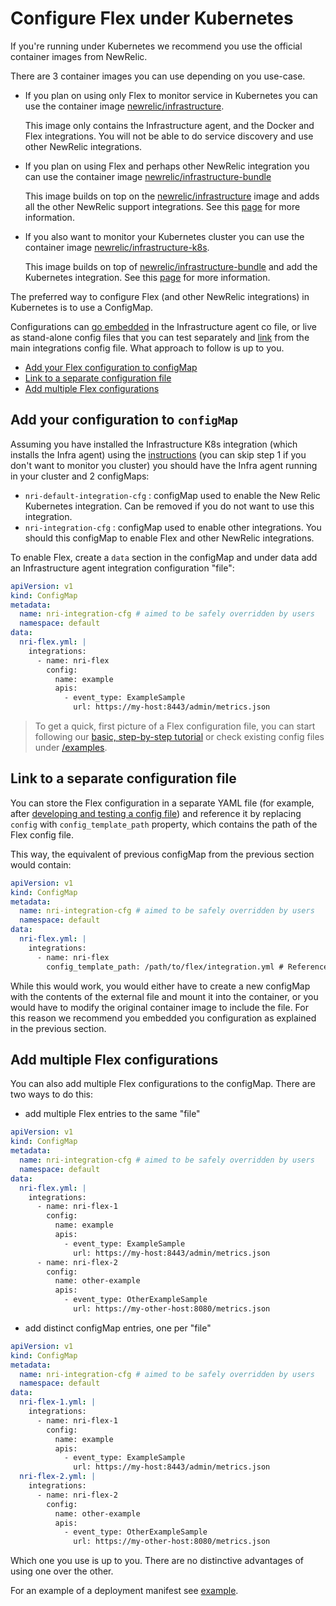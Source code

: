 # Configure Flex under Kubernetes

If you're running under Kubernetes we recommend you use the official container images from NewRelic.

There are 3 container images you can use depending on you use-case. 
- If you plan on using only Flex to monitor service in Kubernetes you can use the container image [newrelic/infrastructure](https://hub.docker.com/r/newrelic/infrastructure).
  
  This image only contains the Infrastructure agent, and the Docker and Flex integrations. You will not be able to do service discovery and use other NewRelic integrations.
- If you plan on using Flex and perhaps other NewRelic integration you can use the container image [newrelic/infrastructure-bundle](https://hub.docker.com/r/newrelic/infrastructure-bundle)

   This image builds on top on the [newrelic/infrastructure](https://hub.docker.com/r/newrelic/infrastructure) image and adds all the other NewRelic support integrations. See this [page](https://docs.newrelic.com/docs/integrations/kubernetes-integration/link-apps-services/monitor-services-running-kubernetes) for more information.

- If you also want to monitor your Kubernetes cluster you can use the container image [newrelic/infrastructure-k8s](https://hub.docker.com/r/newrelic/infrastructure-k8s).
  
  This image builds on top of [newrelic/infrastructure-bundle](https://hub.docker.com/r/newrelic/infrastructure-bundle) and add the Kubernetes integration. See this [page](https://docs.newrelic.com/docs/integrations/kubernetes-integration/get-started/introduction-kubernetes-integration) for more information.

The preferred way to configure Flex (and other NewRelic integrations) in Kubernetes is to use a ConfigMap.

Configurations can [go embedded](#AddyourFlexconfigurationtointegrations.d) in the Infrastructure agent co file, or live as stand-alone config files that you can test separately and [link](#Linktoaseparateconfigurationfile) from the main integrations config file. What approach to follow is up to you.

* [Add your Flex configuration to configMap](#AddyourFlexconfigurationtoconfigMap)
* [Link to a separate configuration file](#Linktoaseparateconfigurationfile)
* [Add multiple Flex configurations](#Addmultipleflexconfigurations)

## <a name='AddyourFlexconfigurationtoconfigMap'></a>Add your configuration to `configMap`

Assuming you have installed the Infrastructure K8s integration (which installs the Infra agent) using the [instructions](https://docs.newrelic.com/docs/integrations/kubernetes-integration/installation/kubernetes-installation-configuration#install) (you can skip step 1 if you don't want to monitor you cluster) 
you should have the Infra agent running in your cluster and 2 configMaps:

- `nri-default-integration-cfg` : configMap used to enable the New Relic Kubernetes integration. Can be removed if you do not want to use this integration.
- `nri-integration-cfg` : configMap used to enable other integrations. You should this configMap to enable Flex and other NewRelic integrations.

To enable Flex, create a `data` section in the configMap and under data add an Infrastructure agent integration configuration "file":
```yaml
apiVersion: v1
kind: ConfigMap
metadata:
  name: nri-integration-cfg # aimed to be safely overridden by users
  namespace: default
data:
  nri-flex.yml: |
    integrations:
      - name: nri-flex
        config:
          name: example
          apis:
            - event_type: ExampleSample
              url: https://my-host:8443/admin/metrics.json
``` 

> To get a quick, first picture of a Flex configuration file, you can start following our [basic, step-by-step tutorial](../../basic-tutorial.md) or check existing config files under [/examples](../../examples).

## <a name='Linktoaseparateconfigurationfile'></a>Link to a separate configuration file

You can store the Flex configuration in a separate YAML file (for example, after [developing and testing a config file](../development.md)) and reference it by replacing `config` with `config_template_path` property, which contains the path of the Flex config file.

This way, the equivalent of previous configMap from the previous section would contain:

```yaml
apiVersion: v1
kind: ConfigMap
metadata:
  name: nri-integration-cfg # aimed to be safely overridden by users
  namespace: default
data:
  nri-flex.yml: |
    integrations:
      - name: nri-flex
        config_template_path: /path/to/flex/integration.yml # Reference to a separate Flex config file
``` 
While this would work, you would either have to create a new configMap with the contents of the external file and mount it into the container, 
or you would have to modify the original container image to include the file. For this reason we recommend you embedded you configuration as explained in the previous section. 

## <a name='#Addmultipleflexconfigurations'></a>Add multiple Flex configurations

You can also add multiple Flex configurations to the configMap. There are two ways to do this:

- add multiple Flex entries to the same "file"

```yaml
apiVersion: v1
kind: ConfigMap
metadata:
  name: nri-integration-cfg # aimed to be safely overridden by users
  namespace: default
data:
  nri-flex.yml: |
    integrations:
      - name: nri-flex-1
        config:
          name: example
          apis:
            - event_type: ExampleSample
              url: https://my-host:8443/admin/metrics.json
      - name: nri-flex-2
        config:
          name: other-example
          apis:
            - event_type: OtherExampleSample
              url: https://my-other-host:8080/metrics.json
```

- add distinct configMap entries, one per "file"

```yaml
apiVersion: v1
kind: ConfigMap
metadata:
  name: nri-integration-cfg # aimed to be safely overridden by users
  namespace: default
data:
  nri-flex-1.yml: |
    integrations:
      - name: nri-flex-1
        config:
          name: example
          apis:
            - event_type: ExampleSample
              url: https://my-host:8443/admin/metrics.json
  nri-flex-2.yml: |
    integrations:
      - name: nri-flex-2
        config:
          name: other-example
          apis:
            - event_type: OtherExampleSample
              url: https://my-other-host:8080/metrics.json
```

Which one you use is up to you. There are no distinctive advantages of using one over the other.

For an example of a deployment manifest see [example](../../examples/nri-flex-k8s.yml).